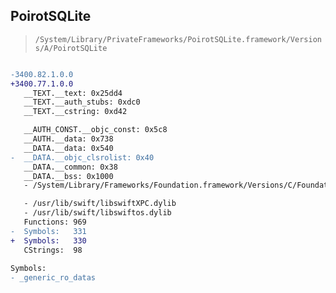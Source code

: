 ## PoirotSQLite

> `/System/Library/PrivateFrameworks/PoirotSQLite.framework/Versions/A/PoirotSQLite`

```diff

-3400.82.1.0.0
+3400.77.1.0.0
   __TEXT.__text: 0x25dd4
   __TEXT.__auth_stubs: 0xdc0
   __TEXT.__cstring: 0xd42

   __AUTH_CONST.__objc_const: 0x5c8
   __AUTH.__data: 0x738
   __DATA.__data: 0x540
-  __DATA.__objc_clsrolist: 0x40
   __DATA.__common: 0x38
   __DATA.__bss: 0x1000
   - /System/Library/Frameworks/Foundation.framework/Versions/C/Foundation

   - /usr/lib/swift/libswiftXPC.dylib
   - /usr/lib/swift/libswiftos.dylib
   Functions: 969
-  Symbols:   331
+  Symbols:   330
   CStrings:  98
 
Symbols:
- _generic_ro_datas

```
